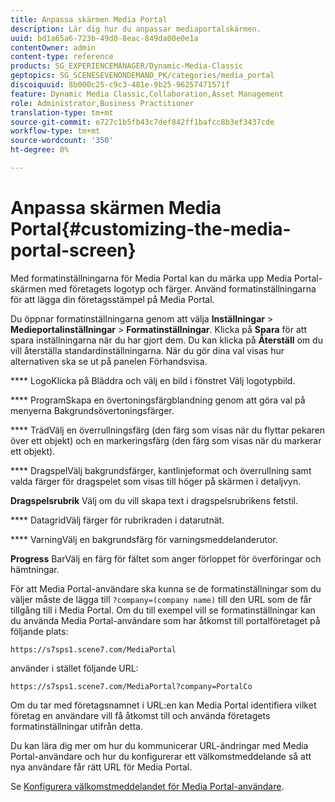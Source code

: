 ```yaml
---
title: Anpassa skärmen Media Portal
description: Lär dig hur du anpassar mediaportalskärmen.
uuid: bd1a65a6-723b-49d0-8eac-849da00e0e1a
contentOwner: admin
content-type: reference
products: SG_EXPERIENCEMANAGER/Dynamic-Media-Classic
geptopics: SG_SCENESEVENONDEMAND_PK/categories/media_portal
discoiquuid: 8b000c25-c9c3-481e-9b25-96257471571f
feature: Dynamic Media Classic,Collaboration,Asset Management
role: Administrator,Business Practitioner
translation-type: tm+mt
source-git-commit: e727c1b5fb43c7def842ff1bafcc8b3ef3437cde
workflow-type: tm+mt
source-wordcount: '350'
ht-degree: 0%

---
```



# Anpassa skärmen Media Portal{#customizing-the-media-portal-screen}

Med formatinställningarna för Media Portal kan du märka upp Media Portal-skärmen med företagets logotyp och färger. Använd formatinställningarna för att lägga din företagsstämpel på Media Portal.

Du öppnar formatinställningarna genom att välja **Inställningar** > **Medieportalinställningar** > **Formatinställningar**. Klicka på **Spara** för att spara inställningarna när du har gjort dem. Du kan klicka på **Återställ** om du vill återställa standardinställningarna. När du gör dina val visas hur alternativen ska se ut på panelen Förhandsvisa.

**** LogoKlicka på Bläddra och välj en bild i fönstret Välj logotypbild.

**** ProgramSkapa en övertoningsfärgblandning genom att göra val på menyerna Bakgrundsövertoningsfärger.

**** TrädVälj en överrullningsfärg (den färg som visas när du flyttar pekaren över ett objekt) och en markeringsfärg (den färg som visas när du markerar ett objekt).

**** DragspelVälj bakgrundsfärger, kantlinjeformat och överrullning samt valda färger för dragspelet som visas till höger på skärmen i detaljvyn.

**Dragspelsrubrik** Välj om du vill skapa text i dragspelsrubrikens fetstil.

**** DatagridVälj färger för rubrikraden i datarutnät.

**** VarningVälj en bakgrundsfärg för varningsmeddelanderutor.

**Progress** BarVälj en färg för fältet som anger förloppet för överföringar och hämtningar.

För att Media Portal-användare ska kunna se de formatinställningar som du väljer måste de lägga till `?company=(company name)` till den URL som de får tillgång till i Media Portal. Om du till exempel vill se formatinställningar kan du använda Media Portal-användare som har åtkomst till portalföretaget på följande plats:

`https://s7sps1.scene7.com/MediaPortal`

använder i stället följande URL:

`https://s7sps1.scene7.com/MediaPortal?company=PortalCo`

Om du tar med företagsnamnet i URL:en kan Media Portal identifiera vilket företag en användare vill få åtkomst till och använda företagets formatinställningar utifrån detta.

Du kan lära dig mer om hur du kommunicerar URL-ändringar med Media Portal-användare och hur du konfigurerar ett välkomstmeddelande så att nya användare får rätt URL för Media Portal.

Se [Konfigurera välkomstmeddelandet för Media Portal-användare](adding-media-portal-users.md#setting_up_the_welcome_e_mail_message_for_media_portal_users).
